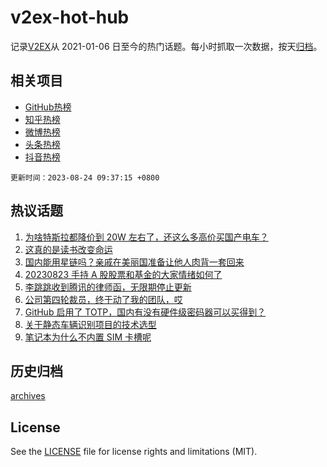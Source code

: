 # v2ex-hot-hub

 记录[V2EX](https://www.v2ex.com/)从 2021-01-06 日至今的热门话题。每小时抓取一次数据，按天[归档](archives)。
 
 ## 相关项目

- [GitHub热榜](https://github.com/snaildev/github-hot-hub)
- [知乎热榜](https://github.com/snaildev/zhihu-hot-hub)
- [微博热榜](https://github.com/snaildev/weibo-hot-hub)
- [头条热榜](https://github.com/snaildev/toutiao-hot-hub)
- [抖音热榜](https://github.com/snaildev/douyin-hot-hub)


 `更新时间：2023-08-24 09:37:15 +0800`

## 热议话题

1. [为啥特斯拉都降价到 20W 左右了，还这么多高价买国产电车？](https://www.v2ex.com/t/967704)
1. [这真的是读书改变命运](https://www.v2ex.com/t/967546)
1. [国内能用星链吗？亲戚在美丽国准备让他人肉背一套回来](https://www.v2ex.com/t/967733)
1. [20230823 手持 A 股股票和基金的大家情绪如何了](https://www.v2ex.com/t/967654)
1. [李跳跳收到腾讯的律师函，无限期停止更新](https://www.v2ex.com/t/967813)
1. [公司第四轮裁员，终于动了我的团队，哎](https://www.v2ex.com/t/967605)
1. [GitHub 启用了 TOTP，国内有没有硬件级密码器可以买得到？](https://www.v2ex.com/t/967735)
1. [关于静态车辆识别项目的技术选型](https://www.v2ex.com/t/967583)
1. [笔记本为什么不内置 SIM 卡槽呢](https://www.v2ex.com/t/967650)

## 历史归档

[archives](archives)

## License

See the [LICENSE](LICENSE) file for license rights and limitations (MIT).
